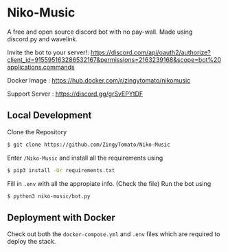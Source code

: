 # Niko-Music

A free and open source discord bot with no pay-wall. Made using discord.py and wavelink.

Invite the bot to your server!: https://discord.com/api/oauth2/authorize?client_id=915595163286532167&permissions=2163239168&scope=bot%20applications.commands

Docker Image : https://hub.docker.com/r/zingytomato/nikomusic

Support Server : https://discord.gg/grSvEPYtDF

## Local Development

Clone the Repository
```sh
$ git clone https://github.com/ZingyTomato/Niko-Music
```
Enter `/Niko-Music` and install all the requirements using
```sh
$ pip3 install -Ur requirements.txt
```
Fill in `.env` with all the appropiate info. (Check the file)
Run the bot using
```sh
$ python3 niko-music/bot.py
```

## Deployment with Docker

Check out both the `docker-compose.yml` and `.env` files which are required to deploy the stack.

